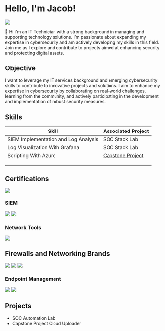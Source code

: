 # Hello, I'm Jacob!
<a href="https://www.linkedin.com/in/jacob-brown-950jrb/"><img src="https://img.shields.io/badge/-LinkedIn-0072b1?&style=for-the-badge&logo=linkedin&logoColor=white" /></a>

👋 Hi i'm an IT Technician with a strong background in managing and supporting technology solutions. I’m passionate about expanding my expertise in cybersecurity and am actively developing my skills in this field. Join me as I explore and contribute to projects aimed at enhancing security and protecting digital assets.

## Objective

I want to leverage my IT services background and emerging cybersecurity skills to contribute to innovative projects and solutions. I aim to enhance my expertise in cybersecurity by collaborating on real-world challenges, learning from the community, and actively participating in the development and implementation of robust security measures.

## Skills

| Skill                                         | Associated Project         |
|-----------------------------------------------|----------------------------|
| SIEM Implementation and Log Analysis          | SOC Stack Lab|
| Log Visualization With Grafana                | SOC Stack Lab|
| Scripting With Azure                              |<a href="https://github.com/Jacob-Brown-950/Capstone-Project-CloudUploader-CLI">Capstone Project</a> |
|                                               | |
|                                               | |
|                                               | |

## Certifications
<div>
<img src="https://img.shields.io/badge/-Network%2B-007ACC?&style=for-the-badge&logo=CompTIA&logoColor=white" />
</div>

### SIEM
<div>
    <img src="https://img.shields.io/badge/-Wazuh-005C9E?style=for-the-badge&logo=webtrees&logoColor=white" />
    <img src="https://img.shields.io/badge/-Blumira-003B6F?&style=for-the-badge" />
</div>

### Network Tools
<div>
    <img src="https://img.shields.io/badge/-Wireshark-1679A7?&style=for-the-badge&logo=Wireshark&logoColor=white" />

</div>

## Firewalls and Networking Brands
<div>
    <img src="https://img.shields.io/badge/-Ubiquiti-0077B6?style=for-the-badge&logo=Ubiquiti&logoColor=white" />
    <img src="https://img.shields.io/badge/-pfSense-005F5F?style=for-the-badge&logo=pfSense&logoColor=white" />
    <img src="https://img.shields.io/badge/-SonicWall-CC0000?style=for-the-badge&logo=SonicWall&logoColor=white" />
</div>

### Endpoint Management
<div>
    <img src="https://img.shields.io/badge/-NinjaOne-3C91E6?&style=for-the-badge&logo=NinjaOne&logoColor=white" />
    <img src="https://img.shields.io/badge/-SentinelOne-4B275F?style=for-the-badge&logo=SentinelOne&logoColor=white" />

## Projects

- SOC Automation Lab
- Capstone Project Cloud Uploader
